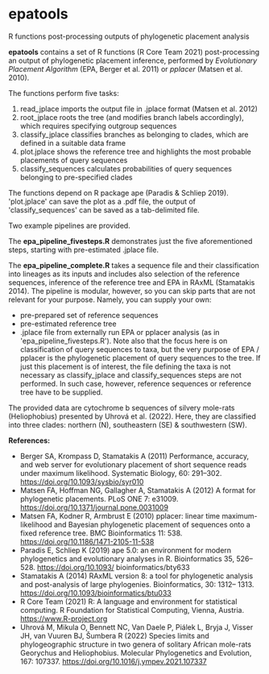 # epatools
R functions post-processing outputs of phylogenetic placement analysis

**epatools** contains a set of R functions (R Core Team 2021) post-processing an output of phylogenetic placement inference, performed by *Evolutionary Placement Algorithm* (EPA, Berger et al. 2011) or *pplacer* (Matsen et al. 2010).

The functions perform five tasks:
1. read_jplace imports the output file in .jplace format (Matsen et al. 2012)
2. root_jplace roots the tree (and modifies branch labels accordingly), which requires specifying outgroup sequences
3. classify_jplace classifies branches as belonging to clades, which are defined in a suitable data frame
4. plot.jplace shows the reference tree and highlights the most probable placements of query sequences
5. classify_sequences calculates probabilities of query sequences belonging to pre-specified clades

The functions depend on R package ape (Paradis & Schliep 2019). 'plot.jplace' can save the plot as a .pdf file, the output of 'classify_sequences' can be saved as a tab-delimited file.

Two example pipelines are provided.

The **epa_pipeline_fivesteps.R** demonstrates just the five aforementioned steps, starting with pre-estimated .jplace file. 

The **epa_pipeline_complete.R** takes a sequence file and their classification into lineages as its inputs and includes also selection of the reference sequences, inference of the reference tree and EPA in RAxML (Stamatakis 2014). The pipeline is modular, however, so you can skip parts that are not relevant for your purpose. Namely, you can supply your own:
- pre-prepared set of reference sequences
- pre-estimated reference tree
- .jplace file from externally run EPA or pplacer analysis (as in 'epa_pipeline_fivesteps.R'). 
Note also that the focus here is on classification of query sequences to taxa, but the very purpose of EPA / pplacer is the phylogenetic placement of query sequences to the tree. If just this placement is of interest, the file defining the taxa is not necessary as classify_jplace and classify_sequences steps are not performed. In such case, however, reference sequences or reference tree have to be supplied. 

The provided data are cytochrome b sequences of silvery mole-rats (Heliophobius) presented by Uhrová et al. (2022). Here, they are classified into three clades: northern (N), southeastern (SE) & southwestern (SW). 

**References:**
- Berger SA, Krompass D, Stamatakis A (2011) Performance, accuracy, and web server for evolutionary placement of short sequence reads under maximum likelihood. Systematic Biology, 60: 291–302. https://doi.org/10.1093/sysbio/syr010
- Matsen FA, Hoffman NG, Gallagher A, Stamatakis A (2012) A format for phylogenetic placements. PLoS ONE 7: e31009. https://doi.org/10.1371/journal.pone.0031009
- Matsen FA, Kodner R, Armbrust E (2010) pplacer: linear time maximum-likelihood and Bayesian phylogenetic placement of sequences onto a fixed reference tree. BMC Bioinformatics 11: 538. https://doi.org/10.1186/1471-2105-11-538
- Paradis E, Schliep K (2019) ape 5.0: an environment for modern phylogenetics and evolutionary analyses in R. Bioinformatics 35, 526–528. https://doi.org/10.1093/ bioinformatics/bty633
- Stamatakis A (2014) RAxML version 8: a tool for phylogenetic analysis and post-analysis of large phylogenies. Bioinformatics, 30: 1312– 1313. https://doi.org/10.1093/bioinformatics/btu033
- R Core Team (2021) R: A language and environment for statistical computing. R Foundation for Statistical Computing, Vienna, Austria. https://www.R-project.org
- Uhrová M, Mikula O, Bennett NC, Van Daele P, Piálek L, Bryja J, Visser JH, van Vuuren BJ, Šumbera R (2022) Species limits and phylogeographic structure in two genera of solitary African mole-rats Georychus and Heliophobius. Molecular Phylogenetics and Evolution, 167: 107337. https://doi.org/10.1016/j.ympev.2021.107337
